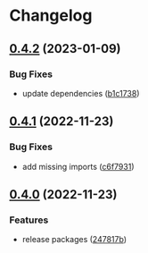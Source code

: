 # Changelog

## [0.4.2](https://github.com/ocavue/eslint-config/compare/eslint-config-prettier-v0.4.1...eslint-config-prettier-v0.4.2) (2023-01-09)


### Bug Fixes

* update dependencies ([b1c1738](https://github.com/ocavue/eslint-config/commit/b1c17382b337a31564b627776a44b6048efcfd6f))

## [0.4.1](https://github.com/ocavue/eslint-config/compare/eslint-config-prettier-v0.4.0...eslint-config-prettier-v0.4.1) (2022-11-23)


### Bug Fixes

* add missing imports ([c6f7931](https://github.com/ocavue/eslint-config/commit/c6f793125f7a9996fb2341458fa462399c60148f))

## [0.4.0](https://github.com/ocavue/eslint-config/compare/eslint-config-prettier-v0.3.0...eslint-config-prettier-v0.4.0) (2022-11-23)


### Features

* release packages ([247817b](https://github.com/ocavue/eslint-config/commit/247817b1397b6291b5c800435a23748075d535f7))
